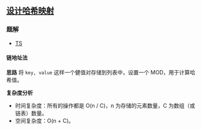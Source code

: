## [设计哈希映射](https://leetcode.cn/problems/design-hashmap/)
### 题解
+ [TS](../../ts/768/706.ts)

#### 链地址法
**思路**
将 `key, value` 这样一个健值对存储到列表中，设置一个 MOD，用于计算哈希值。

**复杂度分析**
+ 时间复杂度：所有的操作都是 O(n / C)，n 为存储的元素数量，C 为数组（或链表）数量。
+ 空间复杂度：O(n + C)。